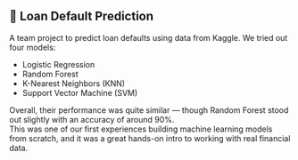 ## 🏦 Loan Default Prediction

A team project to predict loan defaults using data from Kaggle. We tried out four models:  
- Logistic Regression  
- Random Forest  
- K-Nearest Neighbors (KNN)  
- Support Vector Machine (SVM)

Overall, their performance was quite similar — though Random Forest stood out slightly with an accuracy of around 90%.  
This was one of our first experiences building machine learning models from scratch, and it was a great hands-on intro to working with real financial data.
